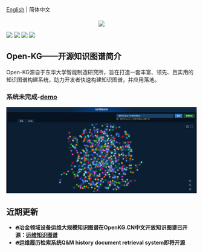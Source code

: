 [English](README.md) | 简体中文

<p align="center">
 <img src="./doc/OpenKG.png" align="middle" width = "300"/>
<p align="center">
<p align="left">
    <a href="./LICENSE"><img src="https://img.shields.io/badge/license-Apache%202-dfd.svg"></a>
    <a href=""><img src="https://img.shields.io/badge/python-3.7+-aff.svg"></a>
    <a href=""><img src="https://img.shields.io/badge/os-linux%2C%20win%2C%20mac-pink.svg"></a>
    <a href=""><img src="https://img.shields.io/pypi/format/PaddleOCR?color=c77"></a>
</p>

## Open-KG——开源知识图谱简介
Open-KG源自于东华大学智能制造研究所，旨在打造一套丰富、领先、且实用的知识图谱构建系统，助力开发者快速构建知识图谱，并应用落地。

### 系统未完成-[demo](http://124.221.220.105:8088/neo4j/#/)
<div align="center">
    <img src="./doc/non.png" width="800">
</div>

## 近期更新

- **🔥冶金领域设备运维大规模知识图谱在OpenKG.CN中文开放知识图谱已开源：[运维知识图谱](http://www.openkg.cn/dataset/qm-data)**
- **🔥运维履历检索系统Q&M history document retrieval system即将开源**
